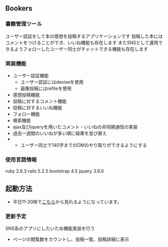 ## Bookers
### 書籍管理ツール
ユーザー認証をして本の感想を投稿するアプリケーションです
投稿した本にはコメントをつけることができ、いいね機能も存在します
またSNSとして運用できるようフォローしたユーザー同士がチャットできる機能も存在します

### 実装機能
- ユーザー認証機能
  - ユーザー認証にはdeviseを使用
  - 画像投稿にはrefileを使用
- 感想投稿機能
- 投稿に対するコメント機能
- 投稿に対するいいね機能
- フォロー機能
- 検索機能
- ajax及びjqueryを用いたコメント・いいねの非同期通信の実装
- 過去一週間のいいねが多い順に結果を並び替え
- - ユーザー同士で140字までのDMのやり取りができるようにする

### 使用言語情報
  ruby 2.6.3
  rails 5.2.5
  bootstrap 4.5
  jquery 3.6.0

## 起動方法
  - 平日11-20時で[こちら](54.249.111.49)から見れるようになっています。

### 更新予定
 SNS系のアプリにしたいため機能実装を行う
 - ページの閲覧数をカウントし、投稿一覧、投稿詳細に表示